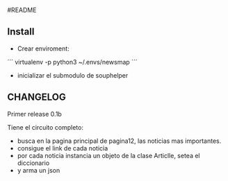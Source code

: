 #README 

## Install 

- Crear enviroment: 

´´´
virtualenv -p python3 ~/.envs/newsmap
´´´

- inicializar el submodulo de souphelper


## CHANGELOG 
Primer release 0.1b 

Tiene el circuito completo:
- busca en la pagina principal de pagina12, las noticias mas importantes. 
- consigue el link de cada noticia
- por cada noticia instancia un objeto de la clase Articlle, setea el diccionario
- y arma un json 
